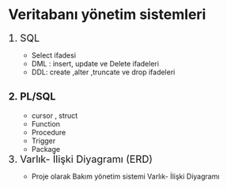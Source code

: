 
<!DOCTYPE html>
<html>
<head>
</head>
<body>
	<h1> Veritabanı yönetim sistemleri</h1>
	<ol>
		<li style="font-size: 20px"> SQL</li>
		<ul>
			<li> Select ifadesi</li>
			<li> DML : insert, update ve Delete ifadeleri</li>
			<li> DDL: create ,alter ,truncate ve drop ifadeleri</li>
		</ul>
		<h2><li style="font-size: 20px"> PL/SQL </li></h2>
		<ul> 
			<li> cursor , struct </li>
			<li> Function</li>
			<li> Procedure</li>
			<li> Trigger</li>
			<li> Package</li>
		</ul>
		<li style="font-size: 20px">Varlık- İlişki Diyagramı (ERD)  </li>
		<ul>
			<li> Proje olarak  Bakım yönetim sistemi Varlık- İlişki Diyagramı </li>
		</ul>
	</ol>
</body>
</html>
